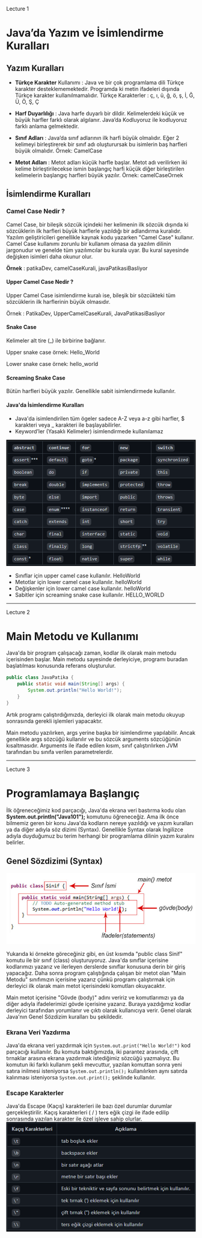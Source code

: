 Lecture 1

# Java’da Yazım ve İsimlendirme Kuralları

## Yazım Kuralları

- __Türkçe Karakter__ Kullanımı : Java ve bir çok programlama dili Türkçe karakter desteklememektedir. Programda ki metin ifadeleri dışında Türkçe karakter kullanılmamalıdır. Türkçe Karakterler : ç, ı, ü, ğ, ö, ş, İ, Ğ, Ü, Ö, Ş, Ç

- __Harf Duyarlılığı__ : Java harfe duyarlı bir dildir. Kelimelerdeki küçük ve büyük harfler farklı olarak algılanır. Java’da Kodluyoruz ile kodluyoruz farklı anlama gelmektedir.

- __Sınıf Adları__ : Java’da sınıf adlarının ilk harfi büyük olmalıdır. Eğer 2 kelimeyi birleştirerek bir sınıf adı oluşturursak bu isimlerin baş harfleri büyük olmalıdır. Örnek: CamelCase

- __Metot Adları__ : Metot adları küçük harfle başlar. Metot adı verilirken iki kelime birleştirilecekse ismin başlangıç harfi küçük diğer birleştirilen kelimelerin başlangıç harfleri büyük yazılır. Örnek: camelCaseOrnek

## İsimlendirme Kuralları

### Camel Case Nedir ?

Camel Case, bir bileşik sözcük içindeki her kelimenin ilk sözcük dışında ki sözcüklerin ilk harfleri büyük harflerle yazıldığı bir adlandırma kuralıdır. Yazılım geliştiricileri genellikle kaynak kodu yazarken "Camel Case" kullanır. Camel Case kullanımı zorunlu bir kullanım olmasa da yazılım dilinin jargonudur ve genelde tüm yazılımcılar bu kurala uyar. Bu kural sayesinde değişken isimleri daha okunur olur.

__Örnek__ : patikaDev, camelCaseKurali, javaPatikasiBasliyor

#### Upper Camel Case Nedir ?
Upper Camel Case isimlendirme kuralı ise, bileşik bir sözcükteki tüm sözcüklerin ilk harflerinin büyük olmasıdır.

Örnek : PatikaDev, UpperCamelCaseKurali, JavaPatikasiBasliyor

#### Snake Case
Kelimeler alt tire (_) ile birbirine bağlanır.

Upper snake case örnek: Hello_World

Lower snake case örnek: hello_world

#### Screaming Snake Case
Bütün harfleri büyük yazılır. Genellikle sabit isimlendirmede kullanılır.

#### Java'da İsimlendirme Kuralları

- Java'da isimlendirilen tüm ögeler sadece A-Z veya a-z gibi harfler, $ karakteri veya _ karakteri ile başlayabilirler.
- Keyword’ler (Yasaklı Kelimeler) isimlendirmede kullanılamaz

![Keywords](../../img/keywords.png "Keywords")

- Sınıflar için upper camel case kullanılır. HelloWorld
- Metotlar için lower camel case kullanılır. helloWorld
- Değişkenler için lower camel case kullanılır. helloWorld
- Sabitler için screaming snake case kullanılır. HELLO_WORLD


---
Lecture 2

# Main Metodu ve Kullanımı
Java'da bir program çalışacağı zaman, kodlar ilk olarak main metodu içerisinden başlar. Main metodu sayesinde derleyiciye, programı buradan başlatılması konusunda referans oluşturulur.

```java
public class JavaPatika {
    public static void main(String[] args) {
        System.out.println("Hello World!");
    }
}
```
Artık programı çalıştırdığımızda, derleyici ilk olarak main metodu okuyup sonrasında gerekli işlemleri yapacaktır.

Main metodu yazılırken, args yerine başka bir isimlendirme yapılabilir. Ancak genellikle args sözcüğü kullanılır ve bu sözcük arguments sözcüğünün kısaltmasıdır. Arguments ile ifade edilen kısım, sınıf çalıştırılırken JVM tarafından bu sınıfa verilen parametrelerdir.


---
Lecture 3

# Programlamaya Başlangıç
İlk öğreneceğimiz kod parçacığı, Java'da ekrana veri bastırma kodu olan __System.out.println("Java101");__ komutunu öğreneceğiz. Ama ilk önce bilmemiz geren bir konu Java'da kodların nereye yazıldığı ve yazım kuralları ya da diğer adıyla söz dizimi (Syntax). Genellikle Syntax olarak İngilizce adıyla duyduğumuz bu terim herhangi bir programlama dilinin yazım kuralını belirler.

## Genel Sözdizimi (Syntax)

![Syntax](../../img/syntax.jpeg "Syntax")

Yukarıda ki örnekte göreceğiniz gibi, en üst kısımda "public class Sinif" komutu ile bir sınıf (class) oluşturuyoruz. Java'da sınıflar içerisine kodlarımızı yazarız ve ilerleyen derslerde sınıflar konusuna derin bir giriş yapacağız. Daha sonra program çalıştığında çalışan bir metot olan "Main Metodu" sınıfımızın içerisine yazarız çünkü programı çalıştırmak için derleyici ilk olarak main metot içerisindeki komutları okuyacaktır.

Main metot içerisine "Gövde (body)" adını veririz ve komutlarımızı ya da diğer adıyla ifadelerimizi gövde içerisine yazarız. Buraya yazdığımız kodlar derleyici tarafından yorumlanır ve çıktı olarak kullanıcıya verir. Genel olarak Java'nın Genel Sözdizim kuralları bu şekildedir.

### Ekrana Veri Yazdırma
Java'da ekrana veri yazdırmak için ```System.out.print("Hello World!")``` kod parçacığı kullanılır. Bu komuta baktığımızda, iki parantez arasında, çift tırnaklar arasına ekrana yazdırmak istediğimiz sözcüğü yazmalıyız. Bu komutun iki farklı kullanım şekli mevcuttur, yazılan komuttan sonra yeni satıra inilmesi isteniyorsa ```System.out.println();``` kullanılırken aynı satırda kalınması isteniyorsa ```System.out.print();``` şeklinde kullanılır.

### Escape Karakterler
Java'da Escape (Kaçış) karakterleri ile bazı özel durumlar durumlar gerçekleştirilir. Kaçış karakterleri ( / ) ters eğik çizgi ile ifade edilip sonrasında yazılan karakter ile özel işleve sahip olurlar.
![Escape Character](../../img/escapeChar.png "Escape Character")
